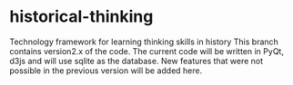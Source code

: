 historical-thinking
===================

Technology framework for learning thinking skills in history
This branch contains version2.x of the code.  The current code 
will be written in PyQt, d3js and will use sqlite as the database.
New features that were not possible in the previous version will be 
added here.
